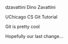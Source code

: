 dzavattini Dino Zavattini

UChicago CS Git Tutorial

Git is pretty cool

Hopefully our last change...
